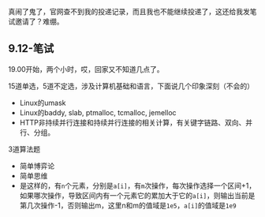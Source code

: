 真闹了鬼了，官网查不到我的投递记录，而且我也不能继续投递了，这还给我发笔试邀请了？难绷。

## 9.12-笔试

19.00开始，两个小时，哎，回家又不知道几点了。

15道单选，5道不定选，涉及计算机基础和语言，下面说几个印象深刻（不会的）

+ Linux的umask
+ Linux的baddy, slab, ptmalloc, tcmalloc, jemelloc
+ HTTP非持续并行连接和持续并行连接的相关计算，有关键字链路、双向、并行、分组。

3道算法题

+ 简单博弈论
+ 简单思维
+ 是这样的，有`n`个元素，分别是`a[i]`，有`m`次操作，每次操作选择一个区间+1，如果哪次操作，导致区间内有一个元素它的累加大于它的`a[i]`，则输出当前是第几次操作-1，否则输出m，这里n和m的值域是`1e5`，`a[i]`的值域是`1e9`
